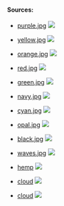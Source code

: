 #### Sources:
- [purple.jpg](https://unsplash.com/photos/bU8TeXhsPcY)
![](textures/purple-min.jpg)

- [yellow.jpg](https://pixabay.com/illustrations/yellow-white-cream-wedding-card-6556408/)
![](textures/yellow-min.jpg)

- [orange.jpg](https://unsplash.com/photos/CZ98fpZL4fs)
![](textures/orange-min.jpg)

- [red.jpg](https://cn.depositphotos.com/73398859/stock-illustration-seamless-red-geometric-background.html)
![](textures/red-min.jpg)

- [green.jpg](https://unsplash.com/photos/C2PCa6DhlYE)
![](textures/green-min.jpg)

- [navy.jpg](https://unsplash.com/photos/JQcMFXSj6XY)
![](textures/navy-min.jpg)

- [cyan.jpg](https://unsplash.com/photos/m7IGjPQGgRo)
![](textures/cyan-min.jpg)

- [opal.jpg](https://unsplash.com/photos/J9NDmBVhN04)
![](textures/opal-min.jpg)

- [black.jpg](https://unsplash.com/photos/oQbLeq4nOek)
![](textures/black-min.jpg)

- [waves.jpg](https://unsplash.com/photos/UD5drKd4H6w)
![](textures/waves-min.jpg)

- [hemp](https://unsplash.com/photos/R_k6kaHhHnY)
![](textures/hemp-min.jpg)

- [cloud](https://unsplash.com/photos/MHNjEBeLTgw)
![](textures/cloud.jpg)

- [cloud](https://unsplash.com/photos/0SIQ3DpQCcs)
![](textures/concrete-dark.jpg)

